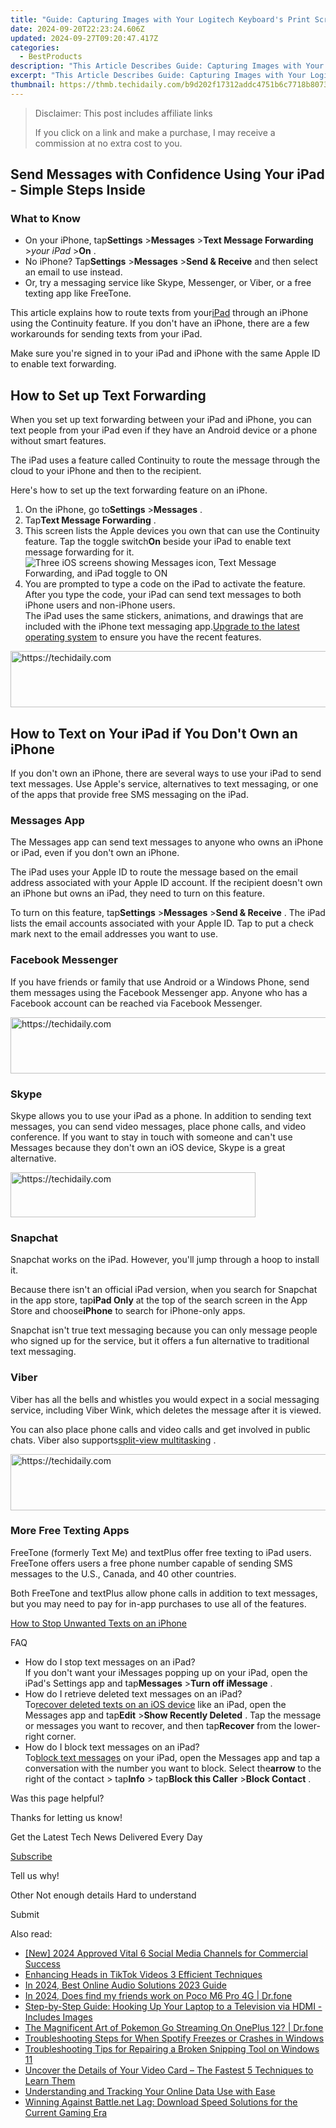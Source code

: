 ```yaml
---
title: "Guide: Capturing Images with Your Logitech Keyboard's Print Screen Function"
date: 2024-09-20T22:23:24.606Z
updated: 2024-09-27T09:20:47.417Z
categories:
  - BestProducts
description: "This Article Describes Guide: Capturing Images with Your Logitech Keyboard's Print Screen Function"
excerpt: "This Article Describes Guide: Capturing Images with Your Logitech Keyboard's Print Screen Function"
thumbnail: https://thmb.techidaily.com/b9d202f17312addc4751b6c7718b8073b057f0ff78d7cca6ec165bfb76c8c4ca.jpg
---
```


>  Disclaimer: This post includes affiliate links
>
>  If you click on a link and make a purchase, I may receive a commission at no extra cost to you.
>

## Send Messages with Confidence Using Your iPad - Simple Steps Inside
### What to Know

* On your iPhone, tap**Settings** \>**Messages** \>**Text Message Forwarding** \>_your iPad_ \>**On** .
* No iPhone? Tap**Settings** \>**Messages** \>**Send & Receive** and then select an email to use instead.
* Or, try a messaging service like Skype, Messenger, or Viber, or a free texting app like FreeTone.

 This article explains how to route texts from your[iPad](https://www.lifewire.com/list-of-ipad-models-and-generations-1994232) through an iPhone using the Continuity feature. If you don't have an iPhone, there are a few workarounds for sending texts from your iPad.

 Make sure you're signed in to your iPad and iPhone with the same Apple ID to enable text forwarding.

## How to Set up Text Forwarding

 When you set up text forwarding between your iPad and iPhone, you can text people from your iPad even if they have an Android device or a phone without smart features.

 The iPad uses a feature called Continuity to route the message through the cloud to your iPhone and then to the recipient.

 Here's how to set up the text forwarding feature on an iPhone.

1. On the iPhone, go to**Settings** \>**Messages** .
2. Tap**Text Message Forwarding** .
3. This screen lists the Apple devices you own that can use the Continuity feature. Tap the toggle switch**On** beside your iPad to enable text message forwarding for it.  
![Three iOS screens showing Messages icon, Text Message Forwarding, and iPad toggle to ON](https://www.lifewire.com/thmb/Pycxc-rb6i-156HiPxbUAYDRAt0=/1500x0/filters:no_upscale():max_bytes(150000):strip_icc():format(webp)/001_text-message-on-ipad-1994688-5c30051546e0fb00012bffe8.jpg)
4. You are prompted to type a code on the iPad to activate the feature. After you type the code, your iPad can send text messages to both iPhone users and non-iPhone users.  
 The iPad uses the same stickers, animations, and drawings that are included with the iPhone text messaging app.[Upgrade to the latest operating system](https://www.lifewire.com/upgrade-iphones-operating-system-2000293) to ensure you have the recent features.

<!-- affiliate ads begin -->
<a href="https://bluettius.sjv.io/c/5597632/2139123/17108" target="_top" id="2139123">
  <img src="//a.impactradius-go.com/display-ad/17108-2139123" border="0" alt="https://techidaily.com" width="728" height="90"/>
</a>
<img height="0" width="0" src="https://bluettius.sjv.io/i/5597632/2139123/17108" style="position:absolute;visibility:hidden;" border="0" />
<!-- affiliate ads end -->

## How to Text on Your iPad if You Don't Own an iPhone

 If you don't own an iPhone, there are several ways to use your iPad to send text messages. Use Apple's service, alternatives to text messaging, or one of the apps that provide free SMS messaging on the iPad.

### Messages App

 The Messages app can send text messages to anyone who owns an iPhone or iPad, even if you don't own an iPhone.

 The iPad uses your Apple ID to route the message based on the email address associated with your Apple ID account. If the recipient doesn't own an iPhone but owns an iPad, they need to turn on this feature.

 To turn on this feature, tap**Settings** \>**Messages** \>**Send & Receive** . The iPad lists the email accounts associated with your Apple ID. Tap to put a check mark next to the email addresses you want to use.

### Facebook Messenger

 If you have friends or family that use Android or a Windows Phone, send them messages using the Facebook Messenger app. Anyone who has a Facebook account can be reached via Facebook Messenger.

<!-- affiliate ads begin -->
<a href="https://appsumo.8odi.net/c/5597632/2144276/7443" target="_top" id="2144276">
  <img src="//a.impactradius-go.com/display-ad/7443-2144276" border="0" alt="https://techidaily.com" width="728" height="90"/>
</a>
<img height="0" width="0" src="https://appsumo.8odi.net/i/5597632/2144276/7443" style="position:absolute;visibility:hidden;" border="0" />
<!-- affiliate ads end -->

### Skype

 Skype allows you to use your iPad as a phone. In addition to sending text messages, you can send video messages, place phone calls, and video conference. If you want to stay in touch with someone and can't use Messages because they don't own an iOS device, Skype is a great alternative.

<!-- affiliate ads begin -->
<a href="https://aligracehair.sjv.io/c/5597632/2135373/19272" target="_top" id="2135373">
  <img src="//a.impactradius-go.com/display-ad/19272-2135373" border="0" alt="https://techidaily.com" width="392" height="72"/>
</a>
<img height="0" width="0" src="https://aligracehair.sjv.io/i/5597632/2135373/19272" style="position:absolute;visibility:hidden;" border="0" />
<!-- affiliate ads end -->

### Snapchat

 Snapchat works on the iPad. However, you'll jump through a hoop to install it.

 Because there isn't an official iPad version, when you search for Snapchat in the app store, tap**iPad Only** at the top of the search screen in the App Store and choose**iPhone** to search for iPhone-only apps.

 Snapchat isn't true text messaging because you can only message people who signed up for the service, but it offers a fun alternative to traditional text messaging.

### Viber

 Viber has all the bells and whistles you would expect in a social messaging service, including Viber Wink, which deletes the message after it is viewed.

 You can also place phone calls and video calls and get involved in public chats. Viber also supports[split-view multitasking](https://www.lifewire.com/how-to-use-ipad-split-screen-4687495) .  

<!-- affiliate ads begin -->
<a href="https://appsumo.8odi.net/c/5597632/2105863/7443" target="_top" id="2105863">
  <img src="//a.impactradius-go.com/display-ad/7443-2105863" border="0" alt="https://techidaily.com" width="728" height="90"/>
</a>
<img height="0" width="0" src="https://appsumo.8odi.net/i/5597632/2105863/7443" style="position:absolute;visibility:hidden;" border="0" />
<!-- affiliate ads end -->

### More Free Texting Apps

 FreeTone (formerly Text Me) and textPlus offer free texting to iPad users. FreeTone offers users a free phone number capable of sending SMS messages to the U.S., Canada, and 40 other countries.

 Both FreeTone and textPlus allow phone calls in addition to text messages, but you may need to pay for in-app purchases to use all of the features.

[How to Stop Unwanted Texts on an iPhone](https://www.lifewire.com/stop-texts-on-iphone-8655680)

 FAQ

* How do I stop text messages on an iPad?  
 If you don't want your iMessages popping up on your iPad, open the iPad's Settings app and tap**Messages** \>**Turn off iMessage** .
* How do I retrieve deleted text messages on an iPad?  
 To[recover deleted texts on an iOS device](https://www.lifewire.com/recover-deleted-text-messages-on-any-phone-4172567#toc-how-to-recover-deleted-text-messages-on-iphone-with-ios-16) like an iPad, open the Messages app and tap**Edit** \>**Show Recently Deleted** . Tap the message or messages you want to recover, and then tap**Recover** from the lower-right corner.
* How do I block text messages on an iPad?  
 To[block text messages](https://www.lifewire.com/block-text-messages-every-phone-and-carrier-4172380#toc-how-to-block-text-messages-on-iphone) on your iPad, open the Messages app and tap a conversation with the number you want to block. Select the**arrow** to the right of the contact > tap**Info** \> tap**Block this Caller** \>**Block Contact** .

Was this page helpful?

Thanks for letting us know!

 Get the Latest Tech News Delivered Every Day

[Subscribe](https://www.lifewire.com/#)

Tell us why!

 Other  Not enough details  Hard to understand

 Submit

<ins class="adsbygoogle"
     style="display:block"
     data-ad-format="autorelaxed"
     data-ad-client="ca-pub-7571918770474297"
     data-ad-slot="1223367746"></ins>

<ins class="adsbygoogle"
     style="display:block"
     data-ad-client="ca-pub-7571918770474297"
     data-ad-slot="8358498916"
     data-ad-format="auto"
     data-full-width-responsive="true"></ins>

<span class="atpl-alsoreadstyle">Also read:</span>
<div><ul>
<li><a href="https://fox-helps.techidaily.com/new-2024-approved-vital-6-social-media-channels-for-commercial-success/"><u>[New] 2024 Approved Vital 6 Social Media Channels for Commercial Success</u></a></li>
<li><a href="https://tiktok-video-recordings.techidaily.com/enhancing-heads-in-tiktok-videos-3-efficient-techniques/"><u>Enhancing Heads in TikTok Videos 3 Efficient Techniques</u></a></li>
<li><a href="https://digital-screen-recording.techidaily.com/in-2024-best-online-audio-solutions-2023-guide/"><u>In 2024, Best Online Audio Solutions 2023 Guide</u></a></li>
<li><a href="https://location-social.techidaily.com/in-2024-does-find-my-friends-work-on-poco-m6-pro-4g-drfone-by-drfone-virtual-android/"><u>In 2024, Does find my friends work on Poco M6 Pro 4G | Dr.fone</u></a></li>
<li><a href="https://tech-renaissance.techidaily.com/1723807980591-step-by-step-guide-hooking-up-your-laptop-to-a-television-via-hdmi-includes-images/"><u>Step-by-Step Guide: Hooking Up Your Laptop to a Television via HDMI - Includes Images</u></a></li>
<li><a href="https://android-pokemon-go.techidaily.com/the-magnificent-art-of-pokemon-go-streaming-on-oneplus-12-drfone-by-drfone-virtual-android/"><u>The Magnificent Art of Pokemon Go Streaming On OnePlus 12? | Dr.fone</u></a></li>
<li><a href="https://tech-renaissance.techidaily.com/troubleshooting-steps-for-when-spotify-freezes-or-crashes-in-windows/"><u>Troubleshooting Steps for When Spotify Freezes or Crashes in Windows</u></a></li>
<li><a href="https://tech-renaissance.techidaily.com/troubleshooting-tips-for-repairing-a-broken-snipping-tool-on-windows-11/"><u>Troubleshooting Tips for Repairing a Broken Snipping Tool on Windows 11</u></a></li>
<li><a href="https://tech-renaissance.techidaily.com/uncover-the-details-of-your-video-card-the-fastest-5-techniques-to-learn-them/"><u>Uncover the Details of Your Video Card – The Fastest 5 Techniques to Learn Them</u></a></li>
<li><a href="https://tech-recovery.techidaily.com/understanding-and-tracking-your-online-data-use-with-ease/"><u>Understanding and Tracking Your Online Data Use with Ease</u></a></li>
<li><a href="https://tech-renaissance.techidaily.com/winning-against-battlenet-lag-download-speed-solutions-for-the-current-gaming-era/"><u>Winning Against Battle.net Lag: Download Speed Solutions for the Current Gaming Era</u></a></li>
</ul></div>

